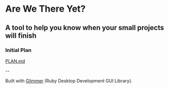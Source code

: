 # Are We There Yet?
## A tool to help you know when your small projects will finish

### Initial Plan

[PLAN.md](PLAN.md)

--

Built with [Glimmer](https://github.com/AndyObtiva/glimmer) (Ruby Desktop Development GUI Library).

